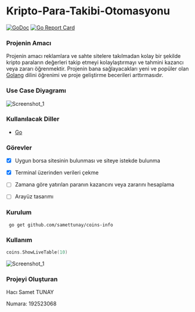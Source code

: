 # Kripto-Para-Takibi-Otomasyonu


[![GoDoc](https://godoc.org/github.com/anaskhan96/soup?status.svg)](https://pkg.go.dev/github.com/anaskhan96/soup)
[![Go Report Card](https://goreportcard.com/badge/github.com/samettunay/coins-info)](https://goreportcard.com/report/github.com/samettunay/coins-info)


### Projenin Amacı

Projenin amacı reklamlara ve sahte sitelere takılmadan kolay bir şekilde kripto paraların değerleri takip etmeyi kolaylaştırmayı ve tahmini kazancı veya zararı öğrenmektir. Projenin bana sağlayacakları yeni ve popüler olan [Golang](https://www.golang.org/) dilini öğrenimi ve proje geliştirme becerileri arttırmasıdır.

### Use Case Diyagramı

![Screenshot_1](https://user-images.githubusercontent.com/79511355/163799692-8805d6c7-c248-476c-8099-04c639ecc0b1.png)

### Kullanılacak Diller

* [Go](https://www.golang.org/)

### Görevler

- [x] Uygun borsa sitesinin bulunması ve siteye istekde bulunma 

- [x] Terminal üzerinden verileri çekme

- [ ] Zamana göre yatırılan paranın kazancını veya zararını hesaplama 

- [ ] Arayüz tasarımı 

### Kurulum

```
 go get github.com/samettunay/coins-info
```

### Kullanım

```go
coins.ShowLiveTable(10)
```

![Screenshot_1](https://user-images.githubusercontent.com/79511355/162594936-dfb17f6b-3650-493c-808f-407b7a3dad8c.png)


### Projeyi Oluşturan

Hacı Samet TUNAY

Numara: 192523068
